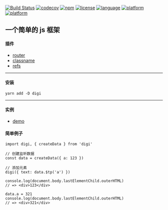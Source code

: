[![Build Status](https://travis-ci.org/digi1874/digi.svg?branch=master)](https://travis-ci.org/digi1874/digi)
[![codecov](https://codecov.io/gh/digi1874/digi/branch/master/graph/badge.svg)](https://codecov.io/gh/digi1874/digi)
[![npm](https://img.shields.io/npm/v/digi.svg)](https://www.npmjs.com/package/digi)
[![license](https://img.shields.io/npm/l/digi.svg)](https://github.com/digi1874/digi/blob/master/LICENSE)
[![language](https://img.shields.io/badge/language-javascript-orange.svg)](https://developer.mozilla.org/bm/docs/Web/JavaScript)
[![platform](https://img.shields.io/badge/platform-nodejs-lightgrey.svg)](https://nodejs.org)
[![platform](https://img.shields.io/badge/platform-browser-lightgrey.svg)](https://baike.baidu.com/item/%E6%B5%8F%E8%A7%88%E5%99%A8/213911)

## 一个简单的 js 框架

#### 插件
- [router](https://github.com/digi1874/digi-router)
- [classname](https://github.com/digi1874/digi-classname)
- [refs](https://github.com/digi1874/digi-refs)

----
#### 安装
```
yarn add -D digi
```

----
#### 实例
- [demo](https://github.com/lin09/digi-demo)

#### 简单例子
```
import digi, { createData } from 'digi'

// 创建监听数据
const data = createData({ a: 123 })

// 添加元素
digi({ text: data.$tp('a') })

console.log(document.body.lastElementChild.outerHTML)
// => <div>123</div>

data.a = 321
console.log(document.body.lastElementChild.outerHTML)
// => <div>321</div>
```
